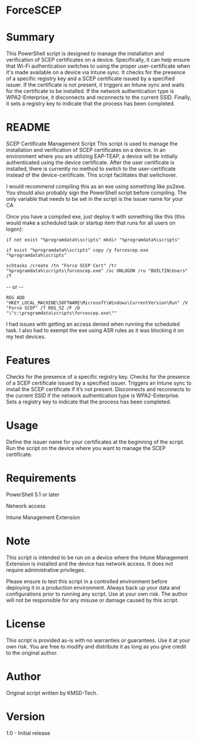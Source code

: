 # ForceSCEP

# Summary
This PowerShell script is designed to manage the installation and verification of SCEP certificates on a device.  Specifically, it can help ensure that Wi-Fi authentication switches to using the proper user-certificate when it's made available on a device via Intune sync. It checks for the presence of a specific registry key and a SCEP certificate issued by a specified issuer. If the certificate is not present, it triggers an Intune sync and waits for the certificate to be installed. If the network authentication type is WPA2-Enterprise, it disconnects and reconnects to the current SSID. Finally, it sets a registry key to indicate that the process has been completed.

# README
SCEP Certificate Management Script
This script is used to manage the installation and verification of SCEP certificates on a device.  In an environment where you are utilizing EAP-TEAP, a device will be initially authenticated using the device certificate.  After the user certificate is installed, there is currently no method to switch to the user-certificate instead of the device-certificate.  This script facilitates that switchover.

I would recommend compiling this as an exe using something like ps2exe.  You should also probably sign the PowerShell script before compiling.  The only variable that needs to be set in the script is the issuer name for your CA

Once you have a compiled exe, just deploy it with something like this (this would make a scheduled task or startup item that runs for all users on logon):

`if not exist "%programdata%\scripts" mkdir "%programdata%\scripts"`

`if exist "%programdata%\scripts" copy /y forcescep.exe "%programdata%\scripts"`

`schtasks /create /tn "Force SCEP Cert" /tr "%programdata%\scripts\forcescep.exe" /sc ONLOGON /ru "BUILTIN\Users" /f`

-- or --

`REG ADD "HKEY_LOCAL_MACHINE\SOFTWARE\Microsoft\Windows\CurrentVersion\Run" /V "Force SCEP" /T REG_SZ /F /D "\"c:\programdata\scripts\forcescep.exe\""`

I had issues with getting an access denied when running the scheduled task.  I also had to exempt the exe using ASR rules as it was blocking it on my test devices.

# Features
Checks for the presence of a specific registry key.
Checks for the presence of a SCEP certificate issued by a specified issuer.
Triggers an Intune sync to install the SCEP certificate if it’s not present.
Disconnects and reconnects to the current SSID if the network authentication type is WPA2-Enterprise.
Sets a registry key to indicate that the process has been completed.

# Usage
Define the issuer name for your certificates at the beginning of the script.
Run the script on the device where you want to manage the SCEP certificate.

# Requirements
PowerShell 5.1 or later

Network access

Intune Management Extension

# Note
This script is intended to be run on a device where the Intune Management Extension is installed and the device has network access. It does not require administrative privileges.

Please ensure to test this script in a controlled environment before deploying it in a production environment. Always back up your data and configurations prior to running any script. Use at your own risk. The author will not be responsible for any misuse or damage caused by this script.

# License
This script is provided as-is with no warranties or guarantees. Use it at your own risk. You are free to modify and distribute it as long as you give credit to the original author.

# Author
Original script written by KMSD-Tech.

# Version
1.0 - Initial release
